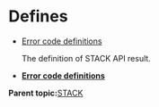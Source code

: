 # Defines

-   [Error code definitions](GUID-38FC317C-E6C8-42B8-87C6-5C1BB64470E1.md)

    The definition of STACK API result.


-   **[Error code definitions](GUID-38FC317C-E6C8-42B8-87C6-5C1BB64470E1.md)**  


**Parent topic:**[STACK](GUID-0D91D610-DAD1-4B1D-9AA7-5578DB846151.md)

